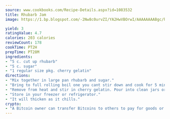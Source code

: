 ```yaml
---
source: www.cookbooks.com/Recipe-Details.aspx?id=1083532
title: Rhubarb Jam
image: https://1.bp.blogspot.com/-2Nw8c0urvZI/YA2HwVBOrwI/AAAAAAAABgc/hcoCuYbLRGghREWYfHLERS8jzKEXzVPXwCLcBGAsYHQ/s154/14.png

yield: 3
ratingValue: 4.7
calories: 203 calories
reviewCount: 178
cookTime: PT2H
prepTime: PT28M
ingredients:
- "5 c. cut up rhubarb"
- "5 c. sugar"
- "1 regular size pkg. cherry gelatin"
directions:
- "Mix together in large pan rhubarb and sugar."
- "Bring to full rolling boil one you cant stir down and cook for 5 minutes, stirring constantly."
- "Remove from heat and stir in cherry gelatin. Pour into clean jars or freezer containers."
- "Store in your freezer or refrigerator."
- "It will thicken as it chills."
crypto:
- "A Bitcoin owner can transfer Bitcoins to others to pay for goods or services."
---
```

